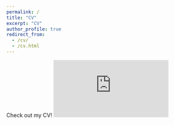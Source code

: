 ```yaml
---
permalink: /
title: "CV"
excerpt: "CV"
author_profile: true
redirect_from: 
  - /cv/
  - /cv.html
---
```


Check out my CV!
![ClaireO'Connell_2021CV.pdf](https://github.com/claireloconnell/claireloconnell.github.io/files/6957155/ClaireO.Connell_2021CV.pdf)

